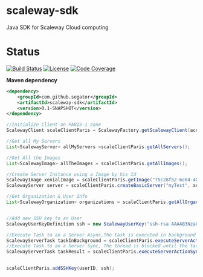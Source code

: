 # scaleway-sdk
Java SDK for Scaleway Cloud computing 

# Status
[![Build Status](https://travis-ci.org/segator/scaleway-sdk.svg?branch=master)](https://travis-ci.org/segator/scaleway-sdk)
[![License](https://img.shields.io/badge/license-MIT-blue.svg)](LICENSE)
[![Code Coverage](https://codecov.io/gh/segator/scaleway-sdk/coverage.svg?branch=master)](https://codecov.io/gh/segator/scaleway-sdk)

**Maven dependency**
```xml
<dependency>
    <groupId>com.github.segator</groupId>
    <artifactId>scaleway-sdk</artifactId>
    <version>0.1-SNAPSHOT</version>
</dependency>
```


```java
//Initialize Client on PARIS-1 zone
ScalewayClient scaleClientParis = ScalewayFactory.getScalewayClient(accessKey, orgKey,ScalewayComputeRegion.PARIS1);

//Get all My Servers
List<ScalewayServer> allMyServers =scaleClientParis.getAllServers();

//Get All the Images 
List<ScalewayImage> allTheImages = scaleClientParis.getAllImages();

//Create Server Instance using a Image by his Id
ScalewayImage xenialImage = scaleClientParis.getImage("75c28f52-6c64-40fc-bb31-f53ca9d02de9");//ubuntu xenial 16.04
ScalewayServer server = scaleClientParis.createBasicServer("myTest", xenialImage, ScalewayCommercialType.C2S, "tag1", "tag2");

//Get Organization & User Info
List<ScalewayOrganization> organizations = scaleClientParis.getAllOrganizations();


//Add new SSH key to an User
ScalewayUserKeyDefinition ssh = new ScalewayUserKey("ssh-rsa AAAAB3NzaC1yc2EAAAABJQAAAQEAtIiDxn8RtE1tZLXfv........");

//Execute Task to an a Server Async,The task is executed in background
ScalewayServerTask taskInBackground = scaleClientParis.executeServerAction(server, ScalewayServerAction.POWER_ON)
//Execute Task to an a Server Sync, The thread is blocked until the task done
ScalewayServerTask taskResult = scaleClientParis.executeServerActionSync(server, ScalewayServerAction.POWER_ON)

 
scaleClientParis.addSSHKey(userID, ssh);

```
